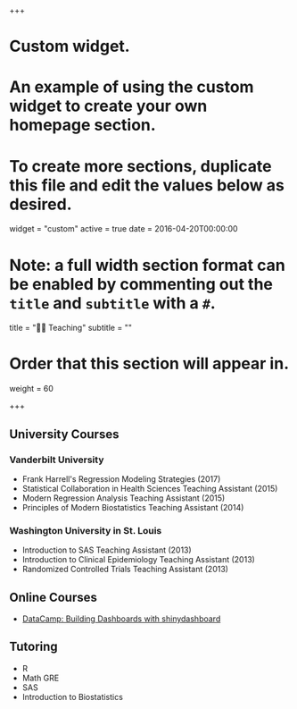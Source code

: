 +++
# Custom widget.
# An example of using the custom widget to create your own homepage section.
# To create more sections, duplicate this file and edit the values below as desired.
widget = "custom"
active = true
date = 2016-04-20T00:00:00

# Note: a full width section format can be enabled by commenting out the `title` and `subtitle` with a `#`.
title = "👩‍🏫 Teaching"
subtitle = ""

# Order that this section will appear in.
weight = 60

+++

## University Courses

### Vanderbilt University

* Frank Harrell's Regression Modeling Strategies (2017)
* Statistical Collaboration in Health Sciences Teaching Assistant (2015) 
* Modern Regression Analysis Teaching Assistant (2015)
* Principles of Modern Biostatistics Teaching Assistant (2014)

### Washington University in St. Louis
* Introduction to SAS Teaching Assistant (2013)
* Introduction to Clinical Epidemiology Teaching Assistant (2013)
* Randomized Controlled Trials Teaching Assistant (2013)

## Online Courses

* [DataCamp: Building Dashboards with shinydashboard](https://www.datacamp.com/courses/building-dashboards-with-shinydashboard)

## Tutoring

* R
* Math GRE 
* SAS
* Introduction to Biostatistics